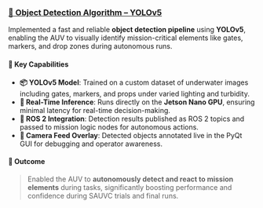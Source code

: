 ### [🎯 Object Detection Algorithm – YOLOv5](#)  
Implemented a fast and reliable **object detection pipeline** using **YOLOv5**, enabling the AUV to visually identify mission-critical elements like gates, markers, and drop zones during autonomous runs.

#### 🔧 Key Capabilities
- **📦 YOLOv5 Model**: Trained on a custom dataset of underwater images including gates, markers, and props under varied lighting and turbidity.
- **🧠 Real-Time Inference**: Runs directly on the **Jetson Nano GPU**, ensuring minimal latency for real-time decision-making.
- **🔗 ROS 2 Integration**: Detection results published as ROS 2 topics and passed to mission logic nodes for autonomous actions.
- **📸 Camera Feed Overlay**: Detected objects annotated live in the PyQt GUI for debugging and operator awareness.

#### 🏁 Outcome
> Enabled the AUV to **autonomously detect and react to mission elements** during tasks, significantly boosting performance and confidence during SAUVC trials and final runs.
